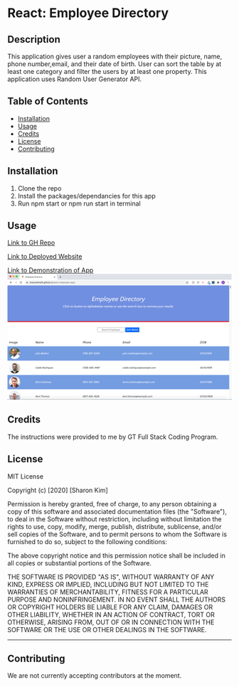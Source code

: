 # React: Employee Directory

## Description
This application gives user a random employees with their picture, name, phone number,email, and their date of birth. User can sort the table by at least one category and filter the users by at least one property. This application uses Random User Generator API.

## Table of Contents
* [Installation](#installation)
* [Usage](#usage)
* [Credits](#credits)
* [License](#license)
* [Contributing](#contributing)

## Installation
1. Clone the repo
2. Install the packages/dependancies for this app
3. Run npm start or npm run start in terminal 

## Usage
[Link to GH Repo](https://github.com/sharonkim09/react-employee-app)

[Link to Deployed Website](https://sharonkim09.github.io/react-employee-app/)

[Link to Demonstration of App](https://drive.google.com/file/d/1DjAMH5nTTofB2YZXwNDFZ3IeWWEZRw53/view)
![Screenshot of Workout Tracker](./public/app-screenshot.png)

## Credits
 The instructions were provided to me by GT Full Stack Coding Program.

## License
MIT License

Copyright (c) [2020] [Sharon Kim]

Permission is hereby granted, free of charge, to any person obtaining a copy
of this software and associated documentation files (the "Software"), to deal
in the Software without restriction, including without limitation the rights
to use, copy, modify, merge, publish, distribute, sublicense, and/or sell
copies of the Software, and to permit persons to whom the Software is
furnished to do so, subject to the following conditions:

The above copyright notice and this permission notice shall be included in all
copies or substantial portions of the Software.

THE SOFTWARE IS PROVIDED "AS IS", WITHOUT WARRANTY OF ANY KIND, EXPRESS OR
IMPLIED, INCLUDING BUT NOT LIMITED TO THE WARRANTIES OF MERCHANTABILITY,
FITNESS FOR A PARTICULAR PURPOSE AND NONINFRINGEMENT. IN NO EVENT SHALL THE
AUTHORS OR COPYRIGHT HOLDERS BE LIABLE FOR ANY CLAIM, DAMAGES OR OTHER
LIABILITY, WHETHER IN AN ACTION OF CONTRACT, TORT OR OTHERWISE, ARISING FROM,
OUT OF OR IN CONNECTION WITH THE SOFTWARE OR THE USE OR OTHER DEALINGS IN THE
SOFTWARE.

---

## Contributing

We are not currently accepting contributors at the moment.